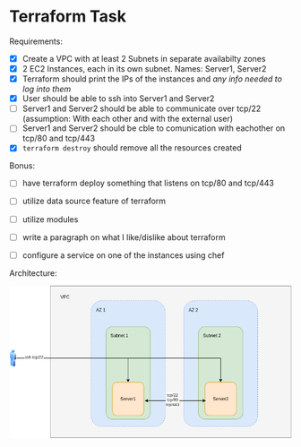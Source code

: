 # Terraform Task


Requirements:

- [x] Create a VPC with at least 2 Subnets in separate availabilty zones
- [x] 2 EC2 Instances, each in its own subnet. Names: Server1, Server2
- [x] Terraform should print the IPs of the instances and _any info needed to log into them_
- [x] User should be able to ssh into Server1 and Server2
- [ ] Server1 and Server2 should be able to communicate over tcp/22 (assumption: With each other and with the external user)
- [ ] Server1 and Server2 should be cble to comunication with eachother on tcp/80 and tcp/443
- [x] `terraform destroy` should remove all the resources created

Bonus:

- [ ] have terraform deploy something that listens on tcp/80 and tcp/443
- [ ] utilize data source feature of terraform
- [ ] utilize modules
- [ ] write a paragraph on what I like/dislike about terraform
- [ ] configure a service on one of the instances using chef


Architecture:

![arch](./architecture.png)

